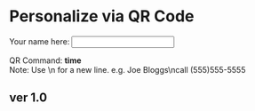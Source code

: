 <script src="../jquery.min.js"></script>
<script src="../qrcodeborder.js"></script>
<style>
        #qrcode{
            width: 100%;
        }
        div{
            width: 100%;
            display: inline-block;
        }
</style>

# Personalize via QR Code

Your name here: <input type="text" id="addname" value=""><br>
<center>
<div id="qrcode"></div>
<br>
</center>
QR Command: <b id="qrtext">time</b><br>
Note: Use \n for a new line. 
e.g. Joe Bloggs\ncall (555)555-5555 
        
## ver 1.0

<script>
var once = true;
var qrcode;
var cmd = "";

function makeQR() {	
  if(once == true)
  {
    qrcode = new QRCode(document.getElementById("qrcode"), 
    {
      text : "!MOWNR=\"\"",
      width : 360,
      height : 360,
      correctLevel : QRCode.CorrectLevel.M
    });
    once = false;
  }
}

function timeLoop()
{
  if(document.getElementById("addname") != null)
  {
    cmd = "!MOWNR=\"" + document.getElementById("addname").value + "\"";
  }
  else
  {
    cmd = "!MOWNR=\"\"";
  }

  qrcode.clear(); 
  qrcode.makeCode(cmd);
  document.getElementById("qrtext").innerHTML = cmd;
  var t = setTimeout(timeLoop, 50);
}

function myReloadFunction() {
  location.reload();
}

makeQR();
timeLoop();

</script>
